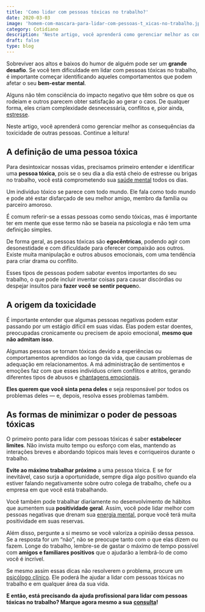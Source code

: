 ```yaml
---
title: 'Como lidar com pessoas tóxicas no trabalho?'
date: 2020-03-03
image: 'homem-com-mascara-para-lidar-com-pessoas-t_xicas-no-trabalho.jpg'
category: Cotidiano
description: 'Neste artigo, você aprenderá como gerenciar melhor as consequências da toxicidade de outras pessoas. Continue a leitura!'
draft: false
type: blog
---
```


Sobreviver aos altos e baixos do humor de alguém pode ser um **grande desafio**. Se você tem dificuldade em lidar com pessoas tóxicas no trabalho, é importante começar identificando aqueles comportamentos que podem afetar o seu **bem-estar mental**.

Alguns não têm consciência do impacto negativo que têm sobre os que os rodeiam e outros parecem obter satisfação ao gerar o caos. De qualquer forma, eles criam complexidade desnecessária, conflitos e, pior ainda, [estresse](/5-maneiras-de-se-controlar-o-estresse/).

Neste artigo, você aprenderá como gerenciar melhor as consequências da toxicidade de outras pessoas. Continue a leitura!

## **A definição de uma pessoa tóxica**

Para desintoxicar nossas vidas, precisamos primeiro entender e identificar uma **pessoa tóxica**, pois se o seu dia a dia está cheio de estresse ou brigas no trabalho, você está comprometendo sua [saúde mental](/7-habitos-boa-saude-mental/) todos os dias.

Um indivíduo tóxico se parece com todo mundo. Ele fala como todo mundo e pode até estar disfarçado de seu melhor amigo, membro da família ou parceiro amoroso.

É comum referir-se a essas pessoas como sendo tóxicas, mas é importante ter em mente que esse termo não se baseia na psicologia e não tem uma definição simples.

De forma geral, as pessoas tóxicas são **egocêntricas**, podendo agir com desonestidade e com dificuldade para oferecer compaixão aos outros. Existe muita manipulação e outros abusos emocionais, com uma tendência para criar drama ou conflito.

Esses tipos de pessoas podem sabotar eventos importantes do seu trabalho, o que pode incluir inventar coisas para causar discórdias ou despejar insultos para **fazer você se sentir pequen**o.

## **A origem da toxicidade**

É importante entender que algumas pessoas negativas podem estar passando por um estágio difícil em suas vidas. Elas podem estar doentes, preocupadas cronicamente ou precisem de apoio emocional, **mesmo que não admitam isso**.

Algumas pessoas se tornam tóxicas devido a experiências ou comportamentos aprendidos ao longo da vida, que causam problemas de adequação em relacionamentos. A má administração de sentimentos e emoções faz com que esses indivíduos criem conflitos e atritos, gerando diferentes tipos de abusos e [chantagens emocionais](/como-lidar-com-a-chantagem-emocional/).

**Eles querem que você sinta pena deles** e seja responsável por todos os problemas deles — e, depois, resolva esses problemas também.

## **As formas de minimizar o poder de pessoas tóxicas**

O primeiro ponto para lidar com pessoas tóxicas é saber **estabelecer limites**. Não invista muito tempo ou esforço com elas, mantendo as interações breves e abordando tópicos mais leves e corriqueiros durante o trabalho.

**Evite ao máximo trabalhar próximo** a uma pessoa tóxica. E se for inevitável, caso surja a oportunidade, sempre diga algo positivo quando ela estiver falando negativamente sobre outro colega de trabalho, chefe ou a empresa em que você está trabalhando.

Você também pode trabalhar diariamente no desenvolvimento de hábitos que aumentem sua **positividade geral**. Assim, você pode lidar melhor com pessoas negativas que drenam sua [energia mental](/como-economizar-energia-mental/), porque você terá muita positividade em suas reservas.

Além disso, pergunte a si mesmo se você valoriza a opinião dessa pessoa. Se a resposta for um “não”, não se preocupe tanto com o que elas dizem ou fazem. Longe do trabalho, lembre-se de gastar o máximo de tempo possível com **amigos e familiares positivos** que o ajudarão a lembrá-lo de como você é incrível.

Se mesmo assim essas dicas não resolverem o problema, procure um [psicólogo clínico](/pra-que-serve-um-psicologo-clinico/). Ele poderá lhe ajudar a lidar com pessoas tóxicas no trabalho e em qualquer área da sua vida.

**E então, está precisando da ajuda profissional para lidar com pessoas tóxicas no trabalho? Marque agora mesmo a sua** [**consulta**](/contato/)**!**
